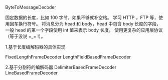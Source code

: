 
ByteToMessageDecoder

固定数据的长度，比如 100 字节，如果不够就补空格。
学习 HTTP ，FTP 等，使用回车换行符号。
将消息分为 head 和 body，head 中包含 body 长度的字段，一般 head 的第一个字段使用 int 值来表示 body 长度。
使用更复杂的应用层协议（等于没说 =_= !）。


1.基于长度编解码器的具体实现

   FixedLengthFrameDecoder
   LengthFieldBasedFrameDecoder  


2.基于分割符的编解码器
   DelimiterBasedFrameDecoder
   LineBasedFrameDecoder